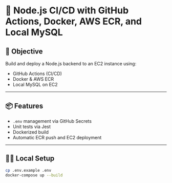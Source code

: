 # 🚀 Node.js CI/CD with GitHub Actions, Docker, AWS ECR, and Local MySQL

## 🎯 Objective

Build and deploy a Node.js backend to an EC2 instance using:
- GitHub Actions (CI/CD)
- Docker & AWS ECR
- Local MySQL on EC2

---

## 📦 Features

- `.env` management via GitHub Secrets
- Unit tests via Jest
- Dockerized build
- Automatic ECR push and EC2 deployment

---

## 🧑‍💻 Local Setup

```bash
cp .env.example .env
docker-compose up --build
